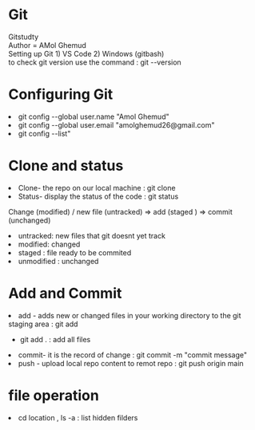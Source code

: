 # Git
Gitstudty
<br>Author = AMol Ghemud <br> 
Setting up Git 1) VS Code 2) Windows (gitbash) <br> 
to check git version use the command : git --version  <br> 
<h1> Configuring Git </h1>
<li>git config --global user.name "Amol Ghemud"</li>
<li>git config --global user.email "amolghemud26@gmail.com"</li>
<li>git config --list"</li>
<h1>Clone and status</h1>
<li>Clone- the repo on our local machine : git clone <link> </li>
<li>Status- display the status of the code : git status </li>
<p>Change (modified) / new file (untracked) => add (staged ) => commit (unchanged)
<li>untracked: new files that git doesnt yet track</li>
<li>modified: changed</li>
<li>staged : file ready to be commited</li>
<li>unmodified : unchanged </li></p>
<h1>Add and Commit</h1>
<li>add - adds new or changed files in your working directory to the git staging area : git add <filename> </li>
<ul><li>git add .  : add all files</li></ul>
<li>commit- it is the record of change : git commit -m "commit message" </li>
<li>push - upload local repo content to remot repo : git push origin main</li>

<h1>file operation</h1>
<li>cd location , ls -a : list hidden filders</li>
